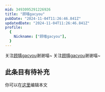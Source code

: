 ```yaml
---
mid: 3493095291226926
title: "顾嘻gacyou"
pubDate: "2024-11-04T11:26:46.841Z"
updatedDate: "2024-11-04T11:26:46.841Z"
profile:
  {
    Nickname: ["顾嘻gacyou"],
  }
---
```


关注[顾嘻gacyou](https://space.bilibili.com/3493095291226926)谢谢喵~ 关注[顾嘻gacyou](https://space.bilibili.com/3493095291226926)谢谢喵~

## 此条目有待补充
你可以在[这里](https://github.com/Yuhanawa/VTuber.ICU-Content/edit/master/v/顾嘻gacyou/index.md)编辑本文
